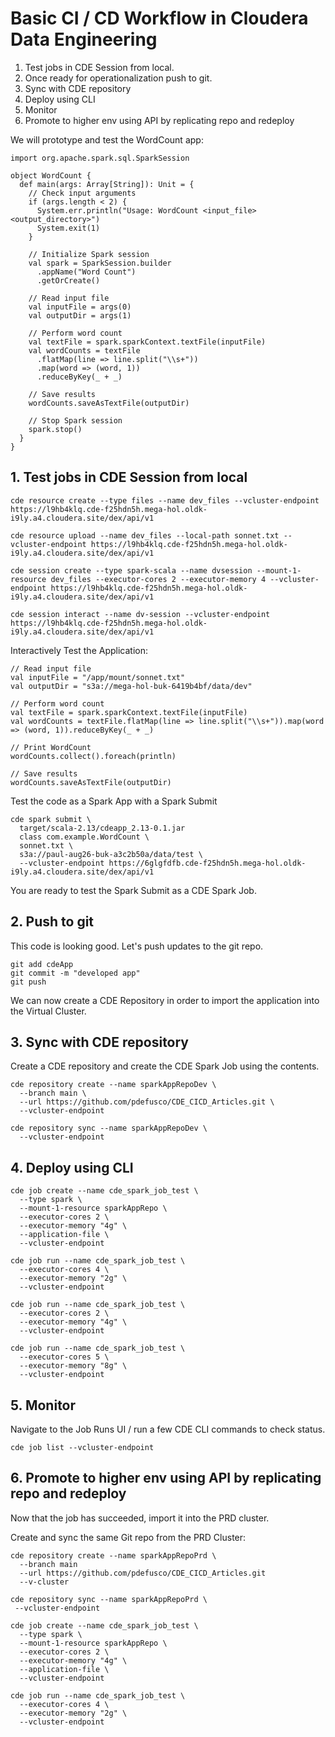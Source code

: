 # Basic CI / CD Workflow in Cloudera Data Engineering

1. Test jobs in CDE Session from local.  
2. Once ready for operationalization push to git.
3. Sync with CDE repository
4. Deploy using CLI
5. Monitor
6. Promote to higher env using API by replicating repo and redeploy

We will prototype and test the WordCount app:

```
import org.apache.spark.sql.SparkSession

object WordCount {
  def main(args: Array[String]): Unit = {
    // Check input arguments
    if (args.length < 2) {
      System.err.println("Usage: WordCount <input_file> <output_directory>")
      System.exit(1)
    }

    // Initialize Spark session
    val spark = SparkSession.builder
      .appName("Word Count")
      .getOrCreate()

    // Read input file
    val inputFile = args(0)
    val outputDir = args(1)

    // Perform word count
    val textFile = spark.sparkContext.textFile(inputFile)
    val wordCounts = textFile
      .flatMap(line => line.split("\\s+"))
      .map(word => (word, 1))
      .reduceByKey(_ + _)

    // Save results
    wordCounts.saveAsTextFile(outputDir)

    // Stop Spark session
    spark.stop()
  }
}
```

## 1. Test jobs in CDE Session from local

```
cde resource create --type files --name dev_files --vcluster-endpoint https://l9hb4klq.cde-f25hdn5h.mega-hol.oldk-i9ly.a4.cloudera.site/dex/api/v1

cde resource upload --name dev_files --local-path sonnet.txt --vcluster-endpoint https://l9hb4klq.cde-f25hdn5h.mega-hol.oldk-i9ly.a4.cloudera.site/dex/api/v1

cde session create --type spark-scala --name dvsession --mount-1-resource dev_files --executor-cores 2 --executor-memory 4 --vcluster-endpoint https://l9hb4klq.cde-f25hdn5h.mega-hol.oldk-i9ly.a4.cloudera.site/dex/api/v1

cde session interact --name dv-session --vcluster-endpoint https://l9hb4klq.cde-f25hdn5h.mega-hol.oldk-i9ly.a4.cloudera.site/dex/api/v1
```

Interactively Test the Application:

```
// Read input file
val inputFile = "/app/mount/sonnet.txt"
val outputDir = "s3a://mega-hol-buk-6419b4bf/data/dev"

// Perform word count
val textFile = spark.sparkContext.textFile(inputFile)
val wordCounts = textFile.flatMap(line => line.split("\\s+")).map(word => (word, 1)).reduceByKey(_ + _)

// Print WordCount
wordCounts.collect().foreach(println)

// Save results
wordCounts.saveAsTextFile(outputDir)
```

Test the code as a Spark App with a Spark Submit

```
cde spark submit \
  target/scala-2.13/cdeapp_2.13-0.1.jar
  class com.example.WordCount \
  sonnet.txt \
  s3a://paul-aug26-buk-a3c2b50a/data/test \
  --vcluster-endpoint https://6glgfdfb.cde-f25hdn5h.mega-hol.oldk-i9ly.a4.cloudera.site/dex/api/v1
```

You are ready to test the Spark Submit as a CDE Spark Job.

## 2. Push to git

This code is looking good. Let's push updates to the git repo.

```
git add cdeApp
git commit -m "developed app"
git push
```

We can now create a CDE Repository in order to import the application into the Virtual Cluster.

## 3. Sync with CDE repository

Create a CDE repository and create the CDE Spark Job using the contents.

```
cde repository create --name sparkAppRepoDev \
  --branch main \
  --url https://github.com/pdefusco/CDE_CICD_Articles.git \
  --vcluster-endpoint

cde repository sync --name sparkAppRepoDev \
  --vcluster-endpoint
```

## 4. Deploy using CLI

```
cde job create --name cde_spark_job_test \
  --type spark \
  --mount-1-resource sparkAppRepo \
  --executor-cores 2 \
  --executor-memory "4g" \
  --application-file \
  --vcluster-endpoint

cde job run --name cde_spark_job_test \
  --executor-cores 4 \
  --executor-memory "2g" \
  --vcluster-endpoint

cde job run --name cde_spark_job_test \
  --executor-cores 2 \
  --executor-memory "4g" \
  --vcluster-endpoint

cde job run --name cde_spark_job_test \
  --executor-cores 5 \
  --executor-memory "8g" \
  --vcluster-endpoint
```

## 5. Monitor

Navigate to the Job Runs UI / run a few CDE CLI commands to check status.

```
cde job list --vcluster-endpoint
```

## 6. Promote to higher env using API by replicating repo and redeploy

Now that the job has succeeded, import it into the PRD cluster.

Create and sync the same Git repo from the PRD Cluster:

```
cde repository create --name sparkAppRepoPrd \
  --branch main
  --url https://github.com/pdefusco/CDE_CICD_Articles.git
  --v-cluster

cde repository sync --name sparkAppRepoPrd \
 --vcluster-endpoint

cde job create --name cde_spark_job_test \
  --type spark \
  --mount-1-resource sparkAppRepo \
  --executor-cores 2 \
  --executor-memory "4g" \
  --application-file \
  --vcluster-endpoint

cde job run --name cde_spark_job_test \
  --executor-cores 4 \
  --executor-memory "2g" \
  --vcluster-endpoint
```

